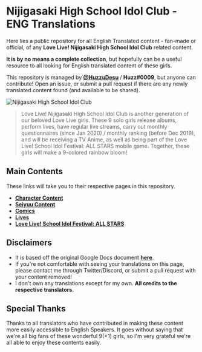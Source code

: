 # Nijigasaki High School Idol Club - ENG Translations
Here lies a public repository for all English Translated content - fan-made or official, of any **Love Live! Nijigasaki High School Idol Club** related content.

**It is by no means a complete collection**, but hopefully can be a useful resource to all looking for English translated content of these girls.

This repository is managed by **[@HuzzuDesu](https://twitter.com/HuzzuDesu)** / **Huzz#0009**, but anyone can contribute! Open an issue, or submit a pull request if there are any newly translated content found (and available to be shared).

![Nijigasaki High School Idol Club](https://pbs.twimg.com/media/EVeWxbUUEAEaAwO.jpg:large)

> Love Live! Nijigasaki High School Idol Club is another generation of our beloved Love Live girls. These 9 solo girls release albums, perform lives, have regular live streams, carry out monthly questionnaires (since Jan 2020) / monthly ranking (before Dec 2019), and will be receiving a TV Anime, as well as being part of the Love Live! School Idol Festival: ALL STARS mobile game. Together, these girls will make a 9-colored rainbow bloom!

## Main Contents
These links will take you to their respective pages in this repository.
* **[Character Content](character.md)**
* **[Seiyuu Content](seiyuu.md)**
* **[Comics](comics.md)**
* **[Lives](lives.md)**
* **[Love Live! School Idol Festival: ALL STARS](sifas.md)**

## Disclaimers

* It is based off the original Google Docs document **[here](https://docs.google.com/document/d/1Tye92kd3KT-P0bBnCiHRjfB0A3CLs90ho44WNJr5Kg4/edit?usp=sharing)**.
* If you're not comfortable with seeing your translations on this page, please contact me through Twitter/Discord, or submit a pull request with your content removed!
* I don't own any translations except for my own. **All credits to the respective translators.**

## Special Thanks

Thanks to all translators who have contributed in making these content more easily accessible to English Speakers. It goes without saying that we're all big fans of these wonderful 9(+1) girls, so I'm very grateful we're all able to enjoy these contents easily.
